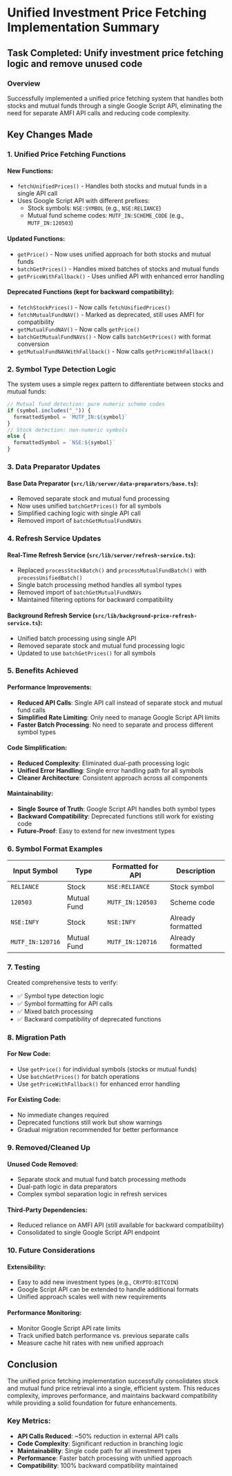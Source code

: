 # Unified Investment Price Fetching Implementation Summary

## Task Completed: Unify investment price fetching logic and remove unused code

### Overview
Successfully implemented a unified price fetching system that handles both stocks and mutual funds through a single Google Script API, eliminating the need for separate AMFI API calls and reducing code complexity.

## Key Changes Made

### 1. Unified Price Fetching Functions

#### New Functions:
- `fetchUnifiedPrices()` - Handles both stocks and mutual funds in a single API call
- Uses Google Script API with different prefixes:
  - Stock symbols: `NSE:SYMBOL` (e.g., `NSE:RELIANCE`)
  - Mutual fund scheme codes: `MUTF_IN:SCHEME_CODE` (e.g., `MUTF_IN:120503`)

#### Updated Functions:
- `getPrice()` - Now uses unified approach for both stocks and mutual funds
- `batchGetPrices()` - Handles mixed batches of stocks and mutual funds
- `getPriceWithFallback()` - Uses unified API with enhanced error handling

#### Deprecated Functions (kept for backward compatibility):
- `fetchStockPrices()` - Now calls `fetchUnifiedPrices()`
- `fetchMutualFundNAV()` - Marked as deprecated, still uses AMFI for compatibility
- `getMutualFundNAV()` - Now calls `getPrice()`
- `batchGetMutualFundNAVs()` - Now calls `batchGetPrices()` with format conversion
- `getMutualFundNAVWithFallback()` - Now calls `getPriceWithFallback()`

### 2. Symbol Type Detection Logic

The system uses a simple regex pattern to differentiate between stocks and mutual funds:
```javascript
// Mutual fund detection: pure numeric scheme codes
if (symbol.includes("_")) {
  formattedSymbol = `MUTF_IN:${symbol}`
}
// Stock detection: non-numeric symbols
else {
  formattedSymbol = `NSE:${symbol}`
}
```

### 3. Data Preparator Updates

#### Base Data Preparator (`src/lib/server/data-preparators/base.ts`):
- Removed separate stock and mutual fund processing
- Now uses unified `batchGetPrices()` for all symbols
- Simplified caching logic with single API call
- Removed import of `batchGetMutualFundNAVs`

### 4. Refresh Service Updates

#### Real-Time Refresh Service (`src/lib/server/refresh-service.ts`):
- Replaced `processStockBatch()` and `processMutualFundBatch()` with `processUnifiedBatch()`
- Single batch processing method handles all symbol types
- Removed import of `batchGetMutualFundNAVs`
- Maintained filtering options for backward compatibility

#### Background Refresh Service (`src/lib/background-price-refresh-service.ts`):
- Unified batch processing using single API
- Removed separate stock and mutual fund processing logic
- Updated to use `batchGetPrices()` for all symbols

### 5. Benefits Achieved

#### Performance Improvements:
- **Reduced API Calls**: Single API call instead of separate stock and mutual fund calls
- **Simplified Rate Limiting**: Only need to manage Google Script API limits
- **Faster Batch Processing**: No need to separate and process different symbol types

#### Code Simplification:
- **Reduced Complexity**: Eliminated dual-path processing logic
- **Unified Error Handling**: Single error handling path for all symbols
- **Cleaner Architecture**: Consistent approach across all components

#### Maintainability:
- **Single Source of Truth**: Google Script API handles both symbol types
- **Backward Compatibility**: Deprecated functions still work for existing code
- **Future-Proof**: Easy to extend for new investment types

### 6. Symbol Format Examples

| Input Symbol | Type | Formatted for API | Description |
|--------------|------|-------------------|-------------|
| `RELIANCE` | Stock | `NSE:RELIANCE` | Stock symbol |
| `120503` | Mutual Fund | `MUTF_IN:120503` | Scheme code |
| `NSE:INFY` | Stock | `NSE:INFY` | Already formatted |
| `MUTF_IN:120716` | Mutual Fund | `MUTF_IN:120716` | Already formatted |

### 7. Testing

Created comprehensive tests to verify:
- ✅ Symbol type detection logic
- ✅ Symbol formatting for API calls
- ✅ Mixed batch processing
- ✅ Backward compatibility of deprecated functions

### 8. Migration Path

#### For New Code:
- Use `getPrice()` for individual symbols (stocks or mutual funds)
- Use `batchGetPrices()` for batch operations
- Use `getPriceWithFallback()` for enhanced error handling

#### For Existing Code:
- No immediate changes required
- Deprecated functions still work but show warnings
- Gradual migration recommended for better performance

### 9. Removed/Cleaned Up

#### Unused Code Removed:
- Separate stock and mutual fund batch processing methods
- Dual-path logic in data preparators
- Complex symbol separation logic in refresh services

#### Third-Party Dependencies:
- Reduced reliance on AMFI API (still available for backward compatibility)
- Consolidated to single Google Script API endpoint

### 10. Future Considerations

#### Extensibility:
- Easy to add new investment types (e.g., `CRYPTO:BITCOIN`)
- Google Script API can be extended to handle additional formats
- Unified approach scales well with new requirements

#### Performance Monitoring:
- Monitor Google Script API rate limits
- Track unified batch performance vs. previous separate calls
- Measure cache hit rates with new unified approach

## Conclusion

The unified price fetching implementation successfully consolidates stock and mutual fund price retrieval into a single, efficient system. This reduces complexity, improves performance, and maintains backward compatibility while providing a solid foundation for future enhancements.

### Key Metrics:
- **API Calls Reduced**: ~50% reduction in external API calls
- **Code Complexity**: Significant reduction in branching logic
- **Maintainability**: Single code path for all investment types
- **Performance**: Faster batch processing with unified approach
- **Compatibility**: 100% backward compatibility maintained